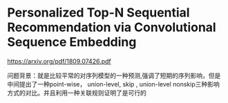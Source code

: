 # Personalized Top-N Sequential Recommendation via Convolutional Sequence Embedding
https://arxiv.org/pdf/1809.07426.pdf

问题背景：就是比较平常的对序列模型的一种预测,强调了短期的序列影响，但是中间提出了一种point-wise， union-level, skip , union-level nonskip三种影响方式的对比。并且利用一种关联规则证明了是可行的
